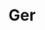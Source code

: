---
published_date: 2023-09-16Z-03:00
#updated_date: 2023-11-04Z-03:00
title: Ger
summary: Psicoterapueta conductual con perspectiva de género, kink positive (M.N. 70.349). También switch y fetichista. 
tags:
  - español # español | inglés #
#   - KinkyVibe # etiqueta especial #
  - AMBA # AMBA | Córdoba | Santa Cruz #
  - profesional # profesional | emprendimiento #
  - terapia # sesiones, arte, clases, terapia, eventos #
  # - sesiones # TODO chequear
layout: amigues
category: amigues
authors:
  - gerchuenorbita
featured: 1
#force_unlisted: false
# force_unpublished: false
pronoun: https://pronombr.es/ella&él
link: https://instagram.com/gerchuenorbita
#logo: 2
#photo: 3
email: alvarenga_german@hotmail.com.ar
#location: Thames 240, Ciudad Autónoma de Buenos Aires
tel: +54 1132033168
#job_title: Educador BDSM - Dominatrix - Putito
gender_identity: NB
bday: 1991-08-11

---